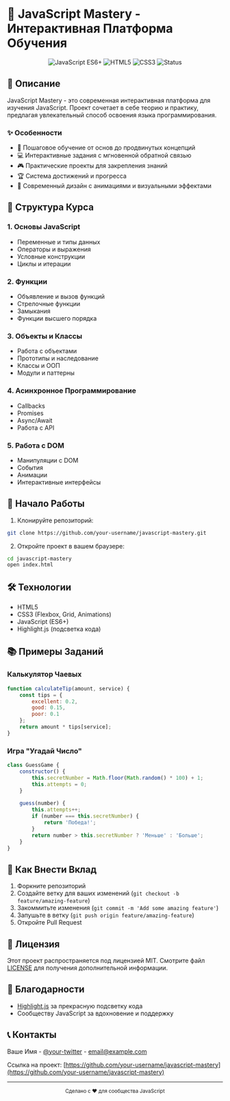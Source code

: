 # 🚀 JavaScript Mastery - Интерактивная Платформа Обучения

<div align="center">
  <img src="https://img.shields.io/badge/JavaScript-ES6+-yellow.svg" alt="JavaScript ES6+">
  <img src="https://img.shields.io/badge/HTML5-E34F26.svg?logo=html5&logoColor=white" alt="HTML5">
  <img src="https://img.shields.io/badge/CSS3-1572B6.svg?logo=css3&logoColor=white" alt="CSS3">
  <img src="https://img.shields.io/badge/Status-Active-brightgreen.svg" alt="Status">
</div>

## 📝 Описание

JavaScript Mastery - это современная интерактивная платформа для изучения JavaScript. Проект сочетает в себе теорию и практику, предлагая увлекательный способ освоения языка программирования.

### ✨ Особенности

- 🎯 Пошаговое обучение от основ до продвинутых концепций
- 💻 Интерактивные задания с мгновенной обратной связью
- 🎮 Практические проекты для закрепления знаний
- 🏆 Система достижений и прогресса
- 🌟 Современный дизайн с анимациями и визуальными эффектами

## 🎯 Структура Курса

### 1. Основы JavaScript
- Переменные и типы данных
- Операторы и выражения
- Условные конструкции
- Циклы и итерации

### 2. Функции
- Объявление и вызов функций
- Стрелочные функции
- Замыкания
- Функции высшего порядка

### 3. Объекты и Классы
- Работа с объектами
- Прототипы и наследование
- Классы и ООП
- Модули и паттерны

### 4. Асинхронное Программирование
- Callbacks
- Promises
- Async/Await
- Работа с API

### 5. Работа с DOM
- Манипуляции с DOM
- События
- Анимации
- Интерактивные интерфейсы

## 🚀 Начало Работы

1. Клонируйте репозиторий:
```bash
git clone https://github.com/your-username/javascript-mastery.git
```

2. Откройте проект в вашем браузере:
```bash
cd javascript-mastery
open index.html
```

## 🛠 Технологии

- HTML5
- CSS3 (Flexbox, Grid, Animations)
- JavaScript (ES6+)
- Highlight.js (подсветка кода)

## 📚 Примеры Заданий

### Калькулятор Чаевых
```javascript
function calculateTip(amount, service) {
    const tips = {
        excellent: 0.2,
        good: 0.15,
        poor: 0.1
    };
    return amount * tips[service];
}
```

### Игра "Угадай Число"
```javascript
class GuessGame {
    constructor() {
        this.secretNumber = Math.floor(Math.random() * 100) + 1;
        this.attempts = 0;
    }
    
    guess(number) {
        this.attempts++;
        if (number === this.secretNumber) {
            return 'Победа!';
        }
        return number > this.secretNumber ? 'Меньше' : 'Больше';
    }
}
```

## 🤝 Как Внести Вклад

1. Форкните репозиторий
2. Создайте ветку для ваших изменений (`git checkout -b feature/amazing-feature`)
3. Закоммитьте изменения (`git commit -m 'Add some amazing feature'`)
4. Запушьте в ветку (`git push origin feature/amazing-feature`)
5. Откройте Pull Request

## 📝 Лицензия

Этот проект распространяется под лицензией MIT. Смотрите файл [LICENSE](LICENSE) для получения дополнительной информации.

## 👏 Благодарности

- [Highlight.js](https://highlightjs.org/) за прекрасную подсветку кода
- Сообществу JavaScript за вдохновение и поддержку

## 📞 Контакты

Ваше Имя - [@your-twitter](https://twitter.com/your-twitter) - email@example.com

Ссылка на проект: [https://github.com/your-username/javascript-mastery](https://github.com/your-username/javascript-mastery)

---

<div align="center">
  <sub>Сделано с ❤️ для сообщества JavaScript</sub>
</div> 
